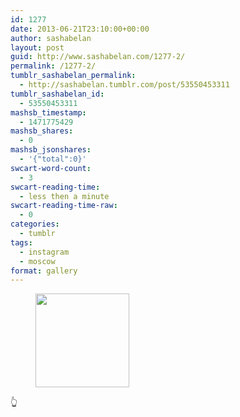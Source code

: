 ```yaml
---
id: 1277
date: 2013-06-21T23:10:00+00:00
author: sashabelan
layout: post
guid: http://www.sashabelan.com/1277-2/
permalink: /1277-2/
tumblr_sashabelan_permalink:
  - http://sashabelan.tumblr.com/post/53550453311
tumblr_sashabelan_id:
  - 53550453311
mashsb_timestamp:
  - 1471775429
mashsb_shares:
  - 0
mashsb_jsonshares:
  - '{"total":0}'
swcart-word-count:
  - 3
swcart-reading-time:
  - less then a minute
swcart-reading-time-raw:
  - 0
categories:
  - tumblr
tags:
  - instagram
  - moscow
format: gallery
---
```

<div id='gallery-496' class='gallery galleryid-1277 gallery-columns-3 gallery-size-thumbnail'>
  <figure class='gallery-item'> 
  
  <div class='gallery-icon landscape'>
    <a href='http://www.sashabelan.ru/1277-2/attachment/1278/'><img width="150" height="150" src="http://www.sashabelan.ru/wp-content/uploads/2013/06/tumblr_morn23i0oA1qarj97o1_1280-150x150.jpg" class="attachment-thumbnail size-thumbnail" alt="" srcset="http://www.sashabelan.ru/wp-content/uploads/2013/06/tumblr_morn23i0oA1qarj97o1_1280-150x150.jpg 150w, http://www.sashabelan.ru/wp-content/uploads/2013/06/tumblr_morn23i0oA1qarj97o1_1280-300x300.jpg 300w, http://www.sashabelan.ru/wp-content/uploads/2013/06/tumblr_morn23i0oA1qarj97o1_1280-230x230.jpg 230w, http://www.sashabelan.ru/wp-content/uploads/2013/06/tumblr_morn23i0oA1qarj97o1_1280-350x350.jpg 350w, http://www.sashabelan.ru/wp-content/uploads/2013/06/tumblr_morn23i0oA1qarj97o1_1280.jpg 612w" sizes="(max-width: 150px) 100vw, 150px" /></a>
  </div></figure>
</div>

&#x1f446;
